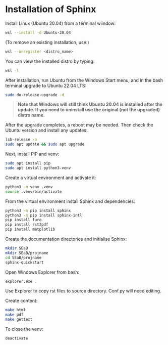 # Installation of Sphinx

Install Linux (Ubuntu 20.04) from a terminal wiindow:

```bash
wsl --install -d Ubuntu-20.04
```
(To remove an existing installation, use:)

```bash
wsl --unregister <distro_name>
```

You can view the installed distro by typing:

```bash
wsl -l
```

After installation, run Ubuntu from the Windows Start menu, and in the bash terminal upgrade to Ubuntu 22.04 LTS:

```bash
sudo do-release-upgrade -d
```
> **Note that Windows will still think Ubuntu 20.04 is installed after the update. If you need to uninstall use the original (not the upgraded) distro name.**

After the upgrade completes, a reboot may be needed. Then check the Ubuntu version and install any updates:

```bash
lsb-release -a
sudo apt update && sudo apt upgrade
```

Next, install PiP and venv:

```bash
sudo apt install pip
sudo apt install python3-venv
```

Create a virtual environment and activate it:

```bash
python3 -m venv .venv
source .venv/bin/activate
```

From the virtual environment install Sphinx and dependencies:

```bash
python3 -m pip install sphinx
python3 -m pip install sphinx-intl
pip install furo
pip install rst2pdf
pip install matplotlib
```

Create the documentation directories and initialise Sphinx:

```bash
mkdir SEaB
mkdir SEaB/projname
cd SEaB/projname
sphinx-quickstart
```

Open Windows Explorer from bash:

```bash
explorer.exe .
```

Use Explorer to copy rst files to source directory. Conf.py will need editing.

Create content:

```bash
make html
make pdf
make gettext
```

To close the venv:

```bash
deactivate
```